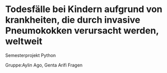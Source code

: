 # Todesfälle bei Kindern aufgrund von krankheiten, die durch invasive Pneumokokken verursacht werden, weltweit
Semesterprojekt Python

Gruppe:Aylin Ago, Genta Arifi
Fragen
